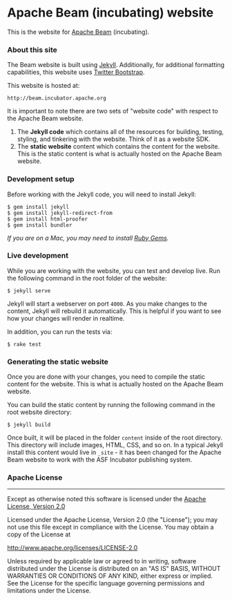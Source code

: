 # Apache Beam (incubating) website

This is the website for [Apache Beam](http://beam.incubator.apache.org)
(incubating).

### About this site
The Beam website is built using [Jekyll](http://jekyllrb.com/). Additionally,
for additional formatting capabilities, this website uses
[Twitter Bootstrap](http://getbootstrap.com/).

This website is hosted at:

    http://beam.incubator.apache.org

It is important to note there are two sets of "website code"  with respect to
the Apache Beam website.

1. The **Jekyll code** which contains all of the resources for building,
testing, styling, and tinkering with the website. Think of it as a website SDK.
1. The **static website** content which contains the content for the
website. This is the static content is what is actually hosted on the Apache 
Beam website.

### Development setup
Before working with the Jekyll code, you will need to install Jekyll:

    $ gem install jekyll
    $ gem install jekyll-redirect-from
    $ gem install html-proofer
    $ gem install bundler

*If you are on a Mac, you may need to install
[Ruby Gems](https://rubygems.org/pages/download).*

### Live development
While you are working with the website, you can test and develop live. Run the
following command in the root folder of the website:

    $ jekyll serve

Jekyll will start a webserver on port `4000`. As you make changes to the
content, Jekyll will rebuild it automatically. This is helpful if you want to see
how your changes will render in realtime.

In addition, you can run the tests via:

    $ rake test

### Generating the static website
Once you are done with your changes, you need to compile the static
content for the website. This is what is actually hosted 
on the Apache Beam website.

You can build the static content by running the following command in the root
website directory:

    $ jekyll build

Once built, it will be placed in the folder `content` inside of the root directory. 
This directory will include images, HTML, CSS, and so on. In a typical Jekyll install
this content would live in `_site` - it has been changed for the Apache Beam website
to work with the ASF Incubator publishing system.

### Apache License
---
Except as otherwise noted this software is licensed under the
[Apache License, Version 2.0](http://www.apache.org/licenses/LICENSE-2.0.html)

Licensed under the Apache License, Version 2.0 (the "License");
you may not use this file except in compliance with the License.
You may obtain a copy of the License at

  http://www.apache.org/licenses/LICENSE-2.0

Unless required by applicable law or agreed to in writing, software
distributed under the License is distributed on an "AS IS" BASIS,
WITHOUT WARRANTIES OR CONDITIONS OF ANY KIND, either express or implied.
See the License for the specific language governing permissions and
limitations under the License.
